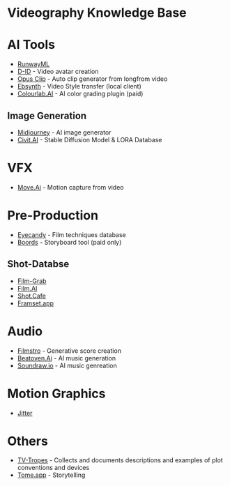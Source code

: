# Videography Knowledge Base

# AI Tools
- [RunwayML](https://runwayml.com)
- [D-ID](https://www.d-id.com/creative-reality-studio/) - Video avatar creation
- [Opus Clip](https://www.opus.pro) - Auto clip generator from longfrom video
- [Ebsynth](https://ebsynth.com) - Video Style transfer (local client)
- [Colourlab.AI](https://colourlab.ai) - AI color grading plugin (paid)

## Image Generation
- [Midjourney](https://www.midjourney.com) - AI image generator
- [Civit.AI](https://civitai.com) - Stable Diffusion Model & LORA Database

# VFX
- [Move.Ai](https://www.move.ai) - Motion capture from video
  
# Pre-Production
- [Eyecandy](https://eycndy.co) - Film techniques database
- [Boords](https://boords.com) - Storyboard tool (paid only)

## Shot-Databse
- [Film-Grab](https://film-grab.com)
- [Film.AI](https://beta.flim.ai) 
- [Shot.Cafe](https://shot.cafe)
- [Framset.app](https://frameset.app/stills)

# Audio
- [Filmstro](https://filmstro.com) - Generative score creation
- [Beatoven.Ai](https://www.beatoven.ai) - AI music generation
- [Soundraw.io](https://soundraw.io) - AI music genreation

# Motion Graphics
- [Jitter](https://jitter.video)

# Others
- [TV-Tropes](https://tvtropes.org) - Collects and documents descriptions and examples of plot conventions and devices
- [Tome.app](https://tome.app/ai) - Storytelling


  


